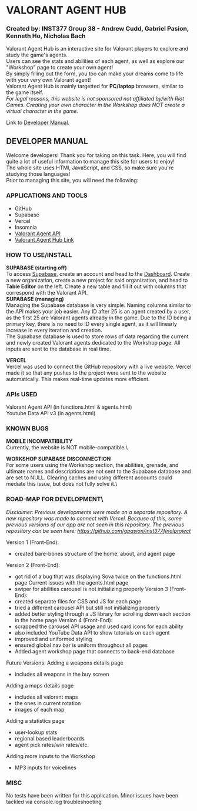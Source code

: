 # VALORANT AGENT HUB

### Created by: INST377 Group 38 - Andrew Cudd, Gabriel Pasion, Kenneth Ho, Nicholas Bach

Valorant Agent Hub is an interactive site for Valorant players to explore and study the game's agents.\
Users can see the stats and abilities of each agent, as well as explore our "Workshop" page to create your own agent!\
By simply filling out the form, you too can make your dreams come to life with your very own Valorant agent!\
Valorant Agent Hub is mainly targetted for **PC/laptop** browsers, similar to the game itself.\
_For legal reasons, this website is not sponsored not affiliated by/with Riot Games. Creating your own character in the Workshop does NOT create a virtual character in the game._

Link to [Developer Manual](#developer-manual).

## DEVELOPER MANUAL

Welcome developers! Thank you for taking on this task. Here, you will find quite a lot of useful information to manage this site for users to enjoy!\
The whole site uses HTMl, JavaScript, and CSS, so make sure you're studying those languages!\
Prior to managing this site, you will need the following:

### APPLICATIONS AND TOOLS

- GitHub
- Supabase
- Vercel
- Insomnia
- [Valorant Agent API](https://valorant-api.com/v1/agents)
- [Valorant Agent Hub Link](https://inst377valorantproject.vercel.app/home.html)

### HOW TO USE/INSTALL

**SUPABASE (starting off)**\
To access [Supabase](https://supabase.com/), create an account and head to the [Dashboard](https://supabase.com/dashboard/projects). Create a new organization, create a new project for said organization, and head to **Table Editor** on the left. Create a new table and fill it out with columns that correspond with the Valorant API.\
**SUPABASE (managing)**\
Managing the Supabase database is very simple. Naming columns similar to the API makes your job easier. Any ID after 25 is an agent created by a user, as the first 25 are Valorant agents already in the game. Due to the ID being a primary key, there is no need to ID every single agent, as it will linearly increase in every iteration and creation.\
The Supabase database is used to store rows of data regarding the current and newly created Valorant agents dedicated to the Workshop page. All inputs are sent to the database in real time.

**VERCEL**\
Vercel was used to connect the GitHub repository with a live website. Vercel made it so that any pushes to the project were sent to the website automatically. This makes real-time updates more efficient.

### APIs USED

Valorant Agent API (in functions.html & agents.html)\
Youtube Data API v3 (in agents.html)

### KNOWN BUGS

**MOBILE INCOMPATIBILITY**\
Currently, the website is NOT mobile-compatible.\

**WORKSHOP SUPABASE DISCONNECTION**\
For some users using the Workshop section, the abilities, grenade, and ultimate names and descriptions are not sent to the Supabase database and are set to NULL. Clearing caches and using different accounts could mediate this issue, but does not fully solve it.\

### ROAD-MAP FOR DEVELOPMENT\
*Disclaimer: Previous developments were made on a separate repository. A new repository was made to connect with Vercel. Because of this,
some previous versions of our app are not seen in this repository. The previous repository can be seen here: https://github.com/gpasion/inst377finalproject*

Version 1 (Front-End):
- created bare-bones structure of the home, about, and agent page
  
Version 2 (Front-End):
- got rid of a bug that was displaying Sova twice on the functions.html page
Current issues with the agents.html page
- swiper for abilities carousel is not initializing properly 
Version 3 (Front-End):
- created separate files for CSS and JS for each page
- tried a different carousel API but still not initializing properly
- added better styling through a JS library for scrolling down each section in the home page
Version 4 (Front-End):
- scrapped the carousel API usage and used card icons for each ability
- also included YouTube Data API to show tutorials on each agent
- improved and uniformed styling
- ensured global nav bar is uniform throughout all pages
- Added agent workshop page that connects to back-end database

Future Versions:
Adding a weapons details page
- includes all weapons in the buy screen

Adding a maps details page
- includes all valorant maps
- the ones in current rotation
- images of each map

Adding a statistics page
- user-lookup stats
- regional based leaderboards
- agent pick rates/win rates/etc.

Adding more inputs to the Workshop
- MP3 inputs for voicelines

### MISC

No tests have been written for this application. Minor issues have been tackled via console.log troubleshooting

